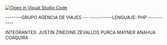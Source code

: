 [![Open in Visual Studio Code](https://classroom.github.com/assets/open-in-vscode-718a45dd9cf7e7f842a935f5ebbe5719a5e09af4491e668f4dbf3b35d5cca122.svg)](https://classroom.github.com/online_ide?assignment_repo_id=11630121&assignment_repo_type=AssignmentRepo)

--------GRUPO AGENCIA DE VIAJES ---
-----------LENGUAJE: PHP -----------


INTEGRANTES:
JUSTIN ZINEDINE ZEVALLOS PURCA
MAYNER ANAHUA COAQUIRA 
